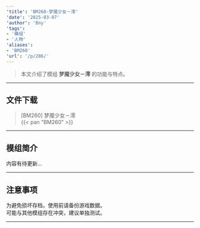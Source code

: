 ```yaml
---
'title': 'BM260-梦魇少女－澪'
'date': '2025-03-07'
'author': 'Bny'
'tags':
- '模组'
- '人物'
'aliases':
- 'BM260'
'url': '/p/286/'
---
```


> 本文介绍了模组 **梦魇少女－澪** 的功能与特点。

---

## 文件下载

> [BM260] 梦魇少女－澪  
{{< pan "BM260" >}}  

---

## 模组简介

>  
内容有待更新...  

---

## 注意事项

>  
为避免损坏存档，使用前请备份游戏数据。  
可能与其他模组存在冲突，建议单独测试。  

---

